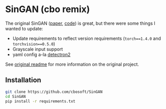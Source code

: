 # SinGAN (cbo remix)

The original SinGAN ([paper](https://arxiv.org/pdf/1905.01164.pdf), [code](https://github.com/tamarott/SinGAN)) is great, but there were some things I wanted to update:
- Update requirements to reflect version requirements (`torch==1.4.0` and `torchvision==0.5.0`)
- Grayscale input support
- yaml config a-la [detectron2](https://github.com/facebookresearch/detectron2)

See [original readme](ORIGINAL_README.md) for more information on the original
project.

## Installation

```bash
git clone https://github.com/cbosoft/SinGAN
cd SinGAN
pip install -r requirements.txt
```
